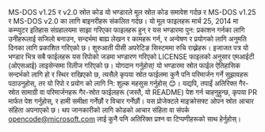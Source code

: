 MS-DOS v1.25 र v2.0 स्रोत कोड
यो भण्डारले मूल स्रोत कोड समावेश गर्दछ र MS-DOS v1.25 र MS-DOS v2.0 का लागि बाइनरीहरू संकलित गर्दछ।
यो मूल फाइलहरू मार्च 25, 2014 मा कम्प्युटर इतिहास संग्रहालयमा साझा गरिएका फाइलहरू हुन् र यस भण्डारमा पुन: प्रकाशन गर्नका लागि उनीहरूलाई सजिलो बनाउन, सन्दर्भमा बाह्य लेखन र कामहरू गर्न, र अन्वेषण र प्रयोगको लागि अनुमति दिनका लागि प्रकाशित गरिएको छ। शुरुआती पीसी अपरेटिङ सिस्टममा रुचि राख्नेहरू।
इजाजत पत्र
यो भण्डार भित्र सबै फाईलहरू यस रिपोको जडमा भण्डारण गरिएको LICENSE फाइलको अनुसार एमआईटी (ओएसआई) लाइसेन्समा रिलीज गरिएको छ।
योगदान गर्नुहोस्!
यो भण्डारमा स्रोत फाईल ऐतिहासिक सन्दर्भको लागि हो र स्थिर राखिएको छ, त्यसैले कृपया स्रोत फाईलमा कुनै पनि परिमार्जन गर्ने सुझावहरू पठाउनुहोस्, तर यो रिपो र प्रयोग को लागि नि: शुल्क महसुस गर्नुहोस् 😊।
यद्यपि, तपाईं अतिरिक्त गैर-स्रोत सामाग्री वा परिमार्जनहरू गैर-स्रोत फाईलहरू (जस्तै, यो README) पेश गर्न चाहनुहुन्छ, कृपया PR मार्फत पेश गर्नुहोस्, र हामी समीक्षा गर्नेछौं र विचार गर्नेछौं।
यस प्रोजेक्टले माइक्रोसफ्ट ओपन स्रोत आचार संहिता अपनाएको छ। थप जानकारीको लागि कोडको आचार संहिता वा संपर्क opencode@microsoft.com लाई कुनै पनि अतिरिक्त प्रश्न वा टिप्पणीहरूको साथ हेर्नुहोस्।
